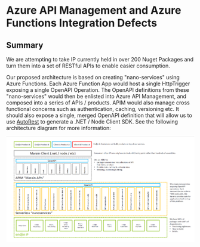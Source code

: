 # Azure API Management and Azure Functions Integration Defects

## Summary
We are attempting to take IP currently held in over 200 Nuget Packages and turn them into a set of RESTful APIs to enable easier consumption.

Our proposed architecture is based on creating "nano-services" using Azure Functions. Each Azure Function App would host a single HttpTrigger exposing a single OpenAPI Operation. The OpenAPI definitions from these "nano-services" would then be enlisted into Azure API Management, and composed into a series of APIs / products. APIM would also manage cross functional concerns such as authentication, caching, versioning etc. It should also expose a single, merged OpenAPI definition that will allow us to use [AutoRest](https://github.com/Azure/autorest) to generate a .NET / Node Client SDK. See the following architecture diagram for more information:

![Proposed Architecture combining Azure Functions and Azure API Management](https://github.com/endjin/AzureApimAndFunctionsIntegrationDefects/raw/master/Artefacts/Assets/Images/00-Target-Architecture.png "Proposed Architecture combining Azure Functions and Azure API Management")
